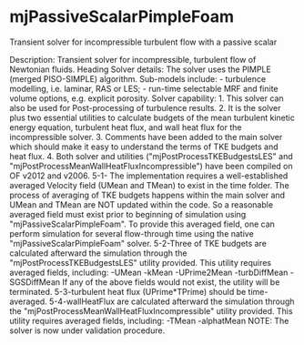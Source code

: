 # mjPassiveScalarPimpleFoam
Transient solver for incompressible turbulent flow with a passive scalar

Description: Transient solver for incompressible, turbulent flow of Newtonian fluids. Heading Solver details: The solver uses the PIMPLE (merged PISO-SIMPLE) algorithm. Sub-models include: - turbulence modelling, i.e. laminar, RAS or LES; - run-time selectable MRF and finite volume options, e.g. explicit porosity. Solver capability: 1. This solver can also be used for Post-processing of turbulence results. 2. It is the solver plus two essential utilities to calculate budgets of the mean turbulent kinetic energy equation, turbulent heat flux, and wall heat flux for the incompressible solver. 3. Comments have been added to the main solver which should make it easy to understand the terms of TKE budgets and heat flux. 4. Both solver and utilities ("mjPostProcessTKEBudgestsLES" and "mjPostProcessMeanWallHeatFluxIncompressible") have been compiled on OF v2012 and v2006. 5-1- The implementation requires a well-established averaged Velocity field (UMean and TMean) to exist in the time folder. The process of averaging of TKE budgets happens within the main solver and UMean and TMean are NOT updated within the code. So a reasonable averaged field must exist prior to beginning of simulation using "mjPassiveScalarPimpleFoam". To provide this averaged field, one can perform simulation for several flow-through time using the native "mjPassiveScalarPimpleFoam" solver. 5-2-Three of TKE budgets are calculated afterward the simulation through the "mjPostProcessTKEBudgestsLES" utility provided. This utility requires averaged fields, including: -UMean -kMean -UPrime2Mean -turbDiffMean -SGSDiffMean If any of the above fields would not exist, the utility will be terminated. 5-3-turbulent heat flux (UPrime*TPrime) should be time-averaged. 5-4-wallHeatFlux are calculated afterward the simulation through the "mjPostProcessMeanWallHeatFluxIncompressible" utility provided. This utility requires averaged fields, including: -TMean -alphatMean NOTE: The solver is now under validation procedure.
